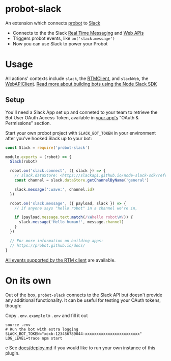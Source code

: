 # probot-slack

An extension which connects [probot](https://github.com/probot/probot) to [Slack](https://api.slack.com/slack-apps)

* Connects to the the Slack [Real Time Messaging](https://api.slack.com/rtm) and [Web APIs](https://api.slack.com/web)
* Triggers probot events, like `on('slack.message')`
* Now you can use Slack to power your Probot

# Usage

All actions' contexts include `slack`, the
[RTMClient](https://slackapi.github.io/node-slack-sdk/reference/RTMClient),
and `slackWeb`, the
[WebAPIClient](https://slackapi.github.io/node-slack-sdk/reference/WebAPIClient).
[Read more about building bots using the Node Slack SDK](https://slackapi.github.io/node-slack-sdk/bots)

## Setup

You'll need a Slack App set up and conneted to your team to retrieve the Bot User OAuth Access Token, available in [your app's](https://api.slack.com/apps/) "OAuth & Permissions" section.

Start your own probot project with `SLACK_BOT_TOKEN` in your environment after
you've hooked Slack up to your bot:

```js
const Slack = require('probot-slack')

module.exports = (robot) => {
  Slack(robot)

  robot.on('slack.connect', ({ slack }) => {
    // slack.dataStore: <https://slackapi.github.io/node-slack-sdk/reference/SlackDataStore>
    const channel = slack.dataStore.getChannelByName('general')

    slack.message(':wave:', channel.id)
  })

  robot.on('slack.message', ({ payload, slack }) => {
    // if anyone says "hello robot" in a channel we're in,

    if (payload.message.text.match(/\Whello robot\W/)) {
      slack.message('Hello human!', message.channel)
    }
  })

  // For more information on building apps:
  // https://probot.github.io/docs/
}

```

[All events supported by the RTM client](https://api.slack.com/events)
are available.

# On its own

Out of the box, `probot-slack` connects to the Slack API but doesn't provide any additional functionality. It can be useful for testing your OAuth tokens, though:

Copy `.env.example` to `.env` and fill it out

```
source .env
# Run the bot with extra logging
SLACK_BOT_TOKEN="xoxb-123456789044-xxxxxxxxxxxxxxxxxxxxxxxx" LOG_LEVEL=trace npm start
```
e
See [docs/deploy.md](docs/deploy.md) if you would like to run your own instance of this plugin.
